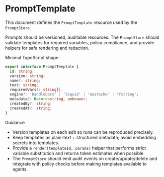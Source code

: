 # PromptTemplate

This document defines the `PromptTemplate` resource used by the `PromptStore`.

Prompts should be versioned, auditable resources. The `PromptStore` should validate templates for required variables, policy compliance, and provide helpers for safe rendering and redaction.

Minimal TypeScript shape:

```ts
export interface PromptTemplate {
  id: string;
  version: string;
  name?: string;
  text: string;
  requiredVars?: string[];
  engine?: 'handlebars' | 'liquid' | 'mustache' | 'fstring';
  metadata?: Record<string, unknown>;
  createdBy?: string;
  createdAt?: string;
}
```

Guidance
- Version templates on each edit so runs can be reproduced precisely.
- Keep templates as plain-text + structured metadata; avoid embedding secrets into templates.
- Provide a `render(templateId, params)` helper that performs strict variable substitution and returns token estimates when possible.
- The `PromptStore` should emit audit events on create/update/delete and integrate with policy checks before making templates available to agents.

